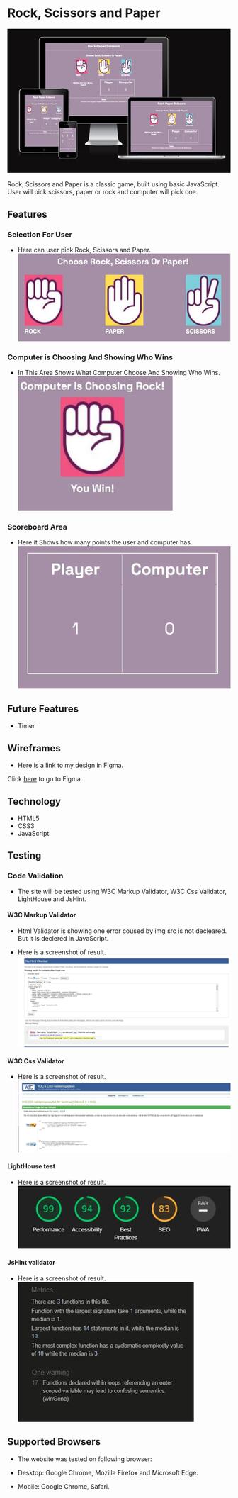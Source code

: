 # Rock, Scissors and Paper


![](assets/readme-images/amiresponsive.JPG)

Rock, Scissors and Paper is a classic game, built using basic JavaScript. User will pick scissors, paper or rock and computer will pick one. 

## Features

### __Selection For User__
 - Here can user pick Rock, Scissors and Paper. 
![Pick](assets/readme-images/usertakes.jpg)

### __Computer is Choosing And Showing Who Wins__
 - In This Area Shows What Computer Choose And Showing Who Wins.
 ![Logo](assets/readme-images/computertakes.JPG)

### __Scoreboard Area__
 - Here it Shows how many points the user and computer has.
 ![Logo](assets/readme-images/scoreboard.JPG)


## Future Features
- Timer

## Wireframes

- Here is a link to my design in Figma.

Click [here](https://www.figma.com/file/P8xZBBcfRXOf2HSx5JIGaD/Untitled?node-id=0%3A1&t=MFMBP8rUwQYqY6o8-0) to go to Figma. 

## Technology

- HTML5
- CSS3
- JavaScript

## Testing 

### Code Validation

- The site will be tested using W3C Markup Validator, W3C Css Validator, LightHouse and
JsHint.

#### W3C Markup Validator
- Html Validator is showing one error coused by img src is not decleared. But it is declered in JavaScript.

 - Here is a screenshot of result.
 ![Logo](assets/readme-images/htmlvalidator.JPG)

#### W3C Css Validator
 - Here is a screenshot of result.
 ![Logo](assets/readme-images/cssvalidator.JPG)

#### LightHouse test
 - Here is a screenshot of result.
 ![Logo](assets/readme-images/lighthousetest.JPG)

 #### JsHint validator
  - Here is a screenshot of result.
 ![Logo](assets/readme-images/jstest.JPG)


 ## Supported Browsers

- The website was tested on following browser:

- Desktop: Google Chrome, Mozilla Firefox and Microsoft Edge.
- Mobile: Google Chrome, Safari.





